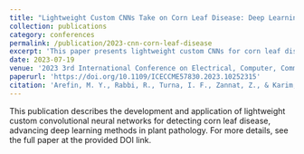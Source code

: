 ```yaml
---
title: "Lightweight Custom CNNs Take on Corn Leaf Disease: Deep Learning for Plant Pathology"
collection: publications
category: conferences
permalink: /publication/2023-cnn-corn-leaf-disease
excerpt: 'This paper presents lightweight custom CNNs for corn leaf disease detection using deep learning techniques.'
date: 2023-07-19
venue: '2023 3rd International Conference on Electrical, Computer, Communications and Mechatronics Engineering (ICECCME), Tenerife, Canary Islands, Spain'
paperurl: 'https://doi.org/10.1109/ICECCME57830.2023.10252315'
citation: 'Arefin, M. Y., Rabbi, R., Turna, I. F., Zannat, Z., & Karim, D. Z. (2023). "Lightweight Custom CNNs Take on Corn Leaf Disease: Deep Learning for Plant Pathology." In <i>Proceedings of the 2023 3rd International Conference on Electrical, Computer, Communications and Mechatronics Engineering (ICECCME)</i>, IEEE. 19‑21 July 2023, Tenerife, Canary Islands, Spain. DOI: https://doi.org/10.1109/ICECCME57830.2023.10252315.'
---
```

This publication describes the development and application of lightweight custom convolutional neural networks for detecting corn leaf disease, advancing deep learning methods in plant pathology. For more details, see the full paper at the provided DOI link.
